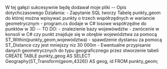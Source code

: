 W tej gałęzi sukcesywnie będę dodawał moje pliki
  -- Opis dotychczasowego Działania:
      - Zapytanie SQL tworzy Tabelę punkty_geom do której można wpisywać punkty o trzech współrzędnych w wariancie geometrycznym
      - program.cs dodaje w C# losowe współrzędne do punktów w 3D
  -- TO DO:
      - znalezienie bazy wojewówdztw
      - zwrócenie w konsoli w C# czy punkt znajduje się w obrębie województwa za pomocą ST_Within(punkty_geom,województwa)
      - spawdzenie dystansu za pomocą ST_Distance czy jest mniejszy  niz 30 000m
      - Ewentualne przypisanie danych geometrycznych do typu geograficznego przez stworzenie tabeli 
          CREATE TABLE punkty_geog AS
          SELECT
            Geography(ST_Transform(geom,4326)) AS geog,
            id
          FROM punkty_geom;
